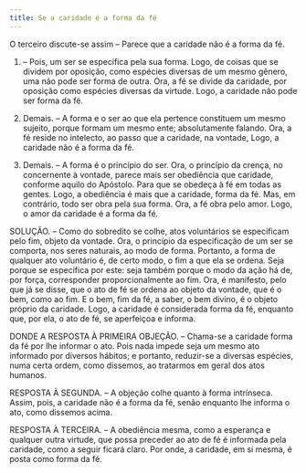 ```yaml
---
title: Se a caridade é a forma da fé
---
```


O terceiro discute-se assim – Parece que a caridade não é a forma da fé.  

1. – Pois, um ser se especifica pela sua forma. Logo, de coisas que se dividem por oposição, como espécies diversas de um mesmo gênero, uma não pode ser forma de outra. Ora, a fé se divide da caridade, por oposição como espécies diversas da virtude. Logo, a caridade não pode ser forma da fé.  

2. Demais. – A forma e o ser ao que ela pertence constituem um mesmo sujeito, porque formam um mesmo ente; absolutamente falando. Ora, a fé reside no intelecto, ao passo que a caridade, na vontade, Logo, a caridade não é a forma da fé.  

3. Demais. – A forma é o princípio do ser. Ora, o princípio da crença, no concernente à vontade, parece mais ser obediência que caridade, conforme aquilo do Apóstolo. Para que se obedeça à fé em todas as gentes. Logo, a obediência é mais que a caridade, forma da fé.  Mas, em contrário, todo ser obra pela sua forma. Ora, a fé obra pelo amor. Logo, o amor da caridade é a forma da fé.  

SOLUÇÃO. – Como do sobredito se colhe, atos voluntários se especificam pelo fim, objeto da vontade. Ora, o princípio da especificação de um ser se comporta, nos seres naturais, ao modo de forma. Portanto, a forma de qualquer ato voluntário é, de certo modo, o fim a que ela se ordena. Seja porque se especifica por este: seja também porque o modo da ação há de, por força, corresponder proporcionalmente ao fim. Ora, é manifesto, pelo que já se disse, que o ato de fé se ordena ao objeto da vontade, que é o bem, como ao fim. E o bem, fim da fé, a saber, o bem divino, é o objeto próprio da caridade. Logo, a caridade é considerada forma da fé, enquanto que, por ela, o ato de fé, se aperfeiçoa e informa.  

DONDE A RESPOSTA À PRIMEIRA OBJEÇÃO. – Chama-se a caridade forma da fé por lhe informar o ato. Pois nada impede seja um mesmo ato informado por diversos hábitos; e portanto, reduzir-se a diversas espécies, numa certa ordem, como dissemos, ao tratarmos em geral dos atos humanos.  

RESPOSTA À SEGUNDA. – A objeção colhe quanto à forma intrínseca. Assim, pois, a caridade não é a forma da fé, senão enquanto lhe informa o ato, como dissemos acima.  

RESPOSTA À TERCEIRA. – A obediência mesma, como a esperança e qualquer outra virtude, que possa preceder ao ato de fé é informada pela caridade, como a seguir ficará claro. Por onde, a caridade, em si mesma, é posta como forma da fé.